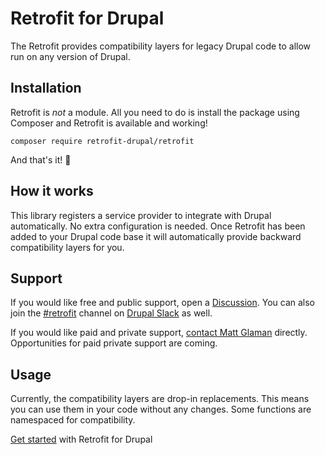 # Retrofit for Drupal

The Retrofit provides compatibility layers for legacy Drupal code to allow run on any version of Drupal.

## Installation

Retrofit is _not_ a module. All you need to do is install the package using Composer and Retrofit is available and working!

```shell
composer require retrofit-drupal/retrofit
```

And that's it! 🎉

## How it works

This library registers a service provider to integrate with Drupal automatically. No extra configuration is needed. Once Retrofit has been added to your Drupal code base it will automatically provide backward compatibility layers for you.

## Support

If you would like free and public support, open a [Discussion](https://github.com/retrofit-drupal/retrofit/discussions/new?category=q-a). You can also join the [#retrofit](https://drupal.slack.com/archives/C05BT6LALUR) channel on [Drupal Slack](https://www.drupal.org/community/contributor-guide/reference-information/talk/tools/slack) as well.

If you would like paid and private support, [contact Matt Glaman](https://mglaman.dev/contact-matt) directly. Opportunities for paid private support are coming.

## Usage

Currently, the compatibility layers are drop-in replacements. This means you can use them in your code without any
changes. Some functions are namespaced for compatibility.

[Get started](docs/getting-started.md) with Retrofit for Drupal
